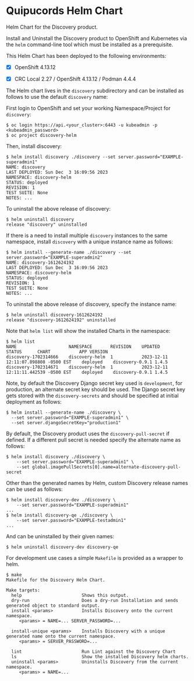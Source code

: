 # Quipucords Helm Chart

Helm Chart for the Discovery product.

Install and Uninstall the Discovery product to OpenShift and Kubernetes via the `helm` command-line tool which must be installed as a prerequisite.

This Helm Chart has been deployed to the following environments:
- [x] OpenShift 4.13.12
- [x] CRC Local 2.27 / OpenShift 4.13.12 / Podman 4.4.4


The Helm chart lives in the `discovery` subdirectory and can be installed as follows to use the default `discovery` name:

First login to OpenShift and set your working Namespace/Project for `discovery`:


```
$ oc login https://api.<your_cluster>:6443 -u kubeadmin -p <kubeadmin_password>
$ oc project discovery-helm
```

Then, install discovery:

```
$ helm install discovery ./discovery --set server.password="EXAMPLE-superadmin1"
NAME: discovery
LAST DEPLOYED: Sun Dec  3 16:09:56 2023
NAMESPACE: discovery-helm
STATUS: deployed
REVISION: 1
TEST SUITE: None
NOTES: ...
```


To uninstall the above release of discovery:

```
$ helm uninstall discovery
release "discovery" uninstalled
```

If there is a need to install multiple `discovery` instances to the same namespace, install `discovery` with a unique instance name as follows:

```
$ helm install --generate-name ./discovery --set server.password="EXAMPLE-superadmin2"
NAME: discovery-1612624192
LAST DEPLOYED: Sun Dec  3 16:09:56 2023
NAMESPACE: discovery-helm
STATUS: deployed
REVISION: 1
TEST SUITE: None
NOTES: ...
```


To uninstall the above release of discovery, specify the instance name:

```
$ helm uninstall discovery-1612624192
release "discovery-1612624192" uninstalled
```

Note that `helm list` will show the installed Charts in the namespace:

```
$ helm list
NAME                	NAMESPACE     	REVISION	UPDATED                             	STATUS  	CHART          	APP VERSION
discovery-1702314666	discovery-helm	1       	2023-12-11 12:11:07.898808 -0500 EST	deployed	discovery-0.9.1	1.4.5
discovery-1702314671	discovery-helm	1       	2023-12-11 12:11:11.442539 -0500 EST	deployed	discovery-0.9.1	1.4.5
```

Note, by default the Discovery Django secret key used is `development`, for production, an alternate secret key should be used. The Django secret key gets stored with the `discovery-secrets` and should be specified at initial deployment as follows:

```
$ helm install --generate-name ./discovery \
  --set server.password="EXAMPLE-superadmin1" \
  --set server.djangoSecretKey="production1"
```


By default, the Discovery product uses the `discovery-pull-secret` if defined.  If a different pull secret is needed specify the alternate name as follows:

```
$ helm install discovery ./discovery \
    --set server.password="EXAMPLE-superadmin1" \
    --set global.imagePullSecrets[0].name=alternate-discovery-pull-secret
```

Other than the generated names by Helm, custom Discovery release names can be used as follows:

```
$ helm install discovery-dev ./discovery \
    --set server.password="EXAMPLE-superadmin1"
...
$ helm install discovery-qe ./discovery \
    --set server.password="EXAMPLE-testadmin1"
...
```

And can be uninstalled by their given names:

```
$ helm uninstall discovery-dev discovery-qe
```

For development use cases a simple `Makefile` is provided as a wrapper to helm.

```
$ make
Makefile for the Discovery Helm Chart.

Make targets:
  help                       Shows this output.
  dry-run                    Does a dry-run Installation and sends generated object to standard output.
  install <params>           Installs Discovery onto the current namespace.
     <params> = NAME=... SERVER_PASSWORD=...

  install-unique <params>    Installs Discovery with a unique generated name onto the current namespace.
     <params> = SERVER_PASSWORD=...

  lint                       Run Lint against the Discovery Chart
  ls                         Show the installed Discovery helm charts.
  uninstall <params>         Uninstalls Discovery from the current namespace.
     <params> = NAME=...
```
